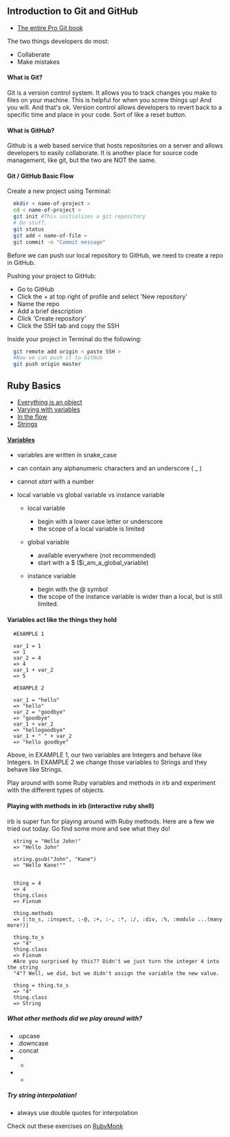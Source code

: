 ## Introduction to Git and GitHub
* [The entire Pro Git book](http://git-scm.com/book/en/v2)

The two things developers do most:

* Collaberate
* Make mistakes

#### What is Git?

Git is a version control system. It allows you to track changes you make to files
on your machine. This is helpful for when you screw things up! And you will. And
that's ok. Version control allows developers to revert back to a specific time
and place in your code. Sort of like a reset button.

#### What is GitHub?

Github is a web based service that hosts repositories on a server and allows
developers to easily collaborate. It is another place for source code management,
like git, but the two are NOT the same.

#### Git / GitHub Basic Flow

Create a new project using Terminal:

```bash
  mkdir < name-of-project >
  cd < name-of-project >
  git init #This initializes a git repository
  # Do stuff.
  git status
  git add < name-of-file >
  git commit -m "Commit message"
```
Before we can push our local repository to GitHub, we need to create a repo in
GitHub.

Pushing your project to GitHub:

* Go to GitHub
* Click the + at top right of profile and select 'New repository'
* Name the repo
* Add a brief description
* Click 'Create repository'
* Click the SSH tab and copy the SSH

Inside your project in Terminal do the following:

```bash
  git remote add origin < paste SSH >
  #Now we can push it to GitHub
  git push origin master
```

## Ruby Basics

* [Everything is an object](http://g5.gschool.it/lessons/ruby-basics/1-objects/deliverable)
* [Varying with variables](http://g5.gschool.it/lessons/ruby-basics/2-variables/deliverable)
* [In the flow](http://g5.gschool.it/lessons/ruby-basics/3-flow/deliverable)
* [Strings](http://g5.gschool.it/lessons/ruby-basics/4-strings/deliverable)

#### [Variables](http://www.tutorialspoint.com/ruby/ruby_variables.htm)

* variables are written in snake_case
* can contain any alphanumeric characters and an underscore ( _ )
* cannot _start_ with a number
* local variable vs global variable vs instance variable

  * local variable
    * begin with a lower case letter or underscore
    * the scope of a local variable is limited

  * global variable
    * available everywhere (not recommended)
    * start with a $ ($i_am_a_global_variable)

  * instance variable
    * begin with the @ symbol
    * the scope of the instance variable is wider than a local, but is still
      limited.

#### Variables act like the things they hold

```irb
  #EXAMPLE 1

  var_1 = 1
  => 1
  var_2 = 4
  => 4
  var_1 + var_2
  => 5

  #EXAMPLE 2

  var_1 = "hello"
  => "hello"
  var_2 = "goodbye"
  => "goodbye"
  var_1 + var_2
  => "hellogoodbye"
  var_1 + " " + var_2
  => "hello goodbye"
```

Above, in EXAMPLE 1, our two variables are Integers and behave like Integers. In
EXAMPLE 2 we change those variables to Strings and they behave like Strings.

Play around with some Ruby variables and methods in irb and experiment with the
different types of objects.

#### Playing with methods in irb (interactive ruby shell)

irb is super fun for playing around with Ruby methods. Here are a few we tried
out today. Go find some more and see what they do!

```irb
  string = "Hello John!"
  => "Hello John"

  string.gsub("John", "Kane")
  => "Hello Kane!""
```
```irb

  thing = 4
  => 4
  thing.class
  => Fixnum

  thing.methods
  => [:to_s, :inspect, :-@, :+, :-, :*, :/, :div, :%, :modulo ...(many more!)]

  thing.to_s
  => "4"
  thing.class
  => Fixnum
  #Are you surprised by this?? Didn't we just turn the integer 4 into the string
  "4"? Well, we did, but we didn't assign the variable the new value.

  thing = thing.to_s
  => "4"
  thing.class
  => String

```

##### What other methods did we play around with?

* .upcase
* .downcase
* .concat
* +
* -

##### Try string interpolation!

* always use double quotes for interpolation

Check out these exercises on [RubyMonk](http://rubymonk.com/learning/books/1-ruby-primer/chapters/5-strings/lessons/31-string-basics)
